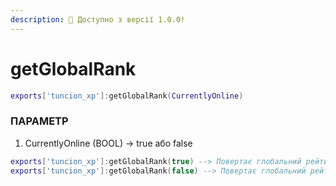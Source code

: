 ```yaml
---
description: 🔧 Доступно з версії 1.0.0!
---
```


# getGlobalRank

```lua title="Синтаксис експорту"
exports['tuncion_xp']:getGlobalRank(CurrentlyOnline)
```

### ПАРАМЕТР

1. CurrentlyOnline <span className="color-blue">(BOOL)</span> <span className="color-orange">-> true або false</span>

```lua
exports['tuncion_xp']:getGlobalRank(true) --> Повертає глобальний рейтинг всіх онлайн гравців
exports['tuncion_xp']:getGlobalRank(false) --> Повертає глобальний рейтинг всіх гравців
```